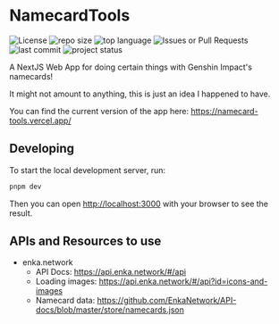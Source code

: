 NamecardTools
=============

![License](https://img.shields.io/github/license/EvilSquirrelGuy/NamecardTools)
![repo size](https://img.shields.io/github/repo-size/EvilSquirrelGuy/NamecardTools)
![top language](https://img.shields.io/github/languages/top/EvilSquirrelGuy/NamecardTools)
![Issues or Pull Requests](https://img.shields.io/github/issues/EvilSquirrelGuy/NamecardTools)
![last commit](https://img.shields.io/github/last-commit/EvilSquirrelGuy/NamecardTools)
![project status](https://img.shields.io/badge/project_status-ideas-8a2be2)


A NextJS Web App for doing certain things with Genshin Impact's namecards!

It might not amount to anything, this is just an idea I happened to have.

You can find the current version of the app here: https://namecard-tools.vercel.app/


## Developing

To start the local development server, run:

```zsh
pnpm dev
```

Then you can open [http://localhost:3000](http://localhost:3000) with your browser to see the result.


## APIs and Resources to use

* enka.network
  * API Docs: https://api.enka.network/#/api
  * Loading images: https://api.enka.network/#/api?id=icons-and-images
  * Namecard data: https://github.com/EnkaNetwork/API-docs/blob/master/store/namecards.json